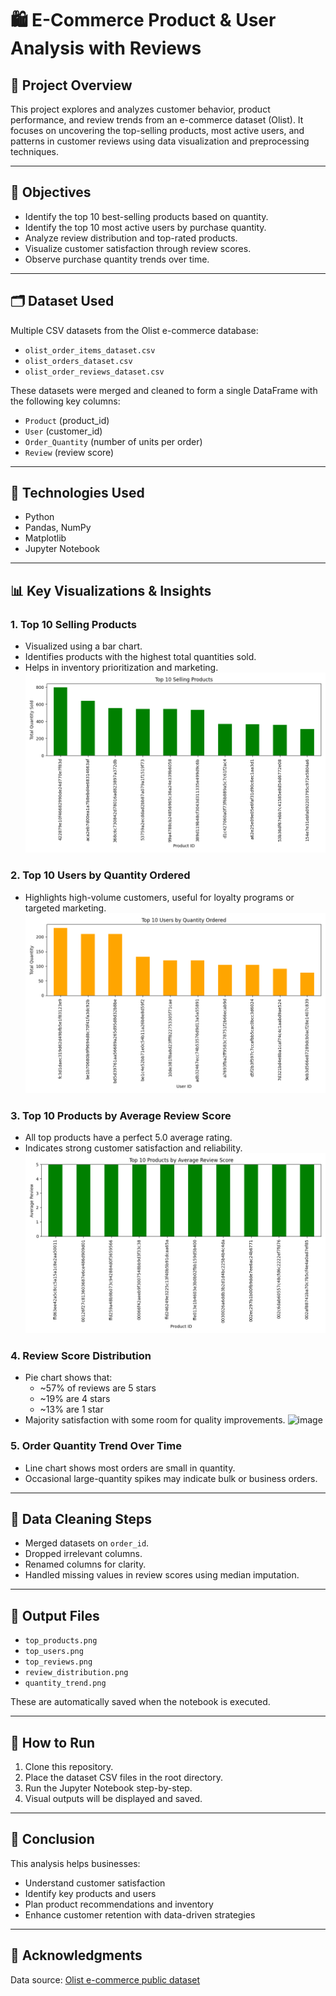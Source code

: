 # 🛍️ E-Commerce Product & User Analysis with Reviews

## 📌 Project Overview

This project explores and analyzes customer behavior, product performance, and review trends from an e-commerce dataset (Olist). It focuses on uncovering the top-selling products, most active users, and patterns in customer reviews using data visualization and preprocessing techniques.

---

## 🎯 Objectives

- Identify the top 10 best-selling products based on quantity.
- Identify the top 10 most active users by purchase quantity.
- Analyze review distribution and top-rated products.
- Visualize customer satisfaction through review scores.
- Observe purchase quantity trends over time.

---

## 🗂️ Dataset Used

Multiple CSV datasets from the Olist e-commerce database:

- `olist_order_items_dataset.csv`
- `olist_orders_dataset.csv`
- `olist_order_reviews_dataset.csv`

These datasets were merged and cleaned to form a single DataFrame with the following key columns:
- `Product` (product_id)
- `User` (customer_id)
- `Order_Quantity` (number of units per order)
- `Review` (review score)

---

## 🔧 Technologies Used

- Python
- Pandas, NumPy
- Matplotlib
- Jupyter Notebook

---

## 📊 Key Visualizations & Insights

### 1. Top 10 Selling Products
- Visualized using a bar chart.
- Identifies products with the highest total quantities sold.
- Helps in inventory prioritization and marketing.
![image](https://github.com/LAXMAN7795/E-Commerce-Data-Insights/blob/0bf91cd6e5e8dac18c6a90a1dbc11e632165cd12/output/top_products.png)

### 2. Top 10 Users by Quantity Ordered
- Highlights high-volume customers, useful for loyalty programs or targeted marketing.
![image](https://github.com/LAXMAN7795/E-Commerce-Data-Insights/blob/5fe7857307cdfc91fe287832e0c688f09049cd8a/output/top_users.png)

### 3. Top 10 Products by Average Review Score
- All top products have a perfect 5.0 average rating.
- Indicates strong customer satisfaction and reliability.
![image](https://github.com/LAXMAN7795/E-Commerce-Data-Insights/blob/34add5ff252ba9511c60a04383e41f38285dbf38/output/avg_reviews.png)

### 4. Review Score Distribution
- Pie chart shows that:
  - ~57% of reviews are 5 stars
  - ~19% are 4 stars
  - ~13% are 1 star
- Majority satisfaction with some room for quality improvements.
![image]()

### 5. Order Quantity Trend Over Time
- Line chart shows most orders are small in quantity.
- Occasional large-quantity spikes may indicate bulk or business orders.

---

## 🧼 Data Cleaning Steps

- Merged datasets on `order_id`.
- Dropped irrelevant columns.
- Renamed columns for clarity.
- Handled missing values in review scores using median imputation.

---

## 📁 Output Files

- `top_products.png`
- `top_users.png`
- `top_reviews.png`
- `review_distribution.png`
- `quantity_trend.png`

These are automatically saved when the notebook is executed.

---

## 🚀 How to Run

1. Clone this repository.
2. Place the dataset CSV files in the root directory.
3. Run the Jupyter Notebook step-by-step.
4. Visual outputs will be displayed and saved.

---

## 📌 Conclusion

This analysis helps businesses:
- Understand customer satisfaction
- Identify key products and users
- Plan product recommendations and inventory
- Enhance customer retention with data-driven strategies

---

## 🙌 Acknowledgments

Data source: [Olist e-commerce public dataset](https://www.kaggle.com/datasets/olistbr/brazilian-ecommerce)
